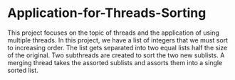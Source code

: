 # Application-for-Threads-Sorting
This project focuses on the topic of threads and the application of using multiple threads.
In this project, we have a list of integers that we must sort to increasing order. The list gets
separated into two equal lists half the size of the original. Two subthreads are created to sort the
two new sublists. A merging thread takes the assorted sublists and assorts them into a single
sorted list.
